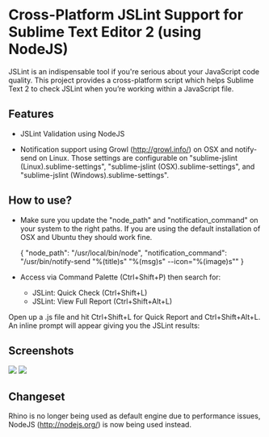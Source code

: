 Cross-Platform JSLint Support for Sublime Text Editor 2 (using NodeJS)
========================

JSLint is an indispensable tool if you're serious about your JavaScript code quality. This project provides a cross-platform script which helps Sublime Text 2 to check JSLint when you’re working within a JavaScript file.

Features
-------------

- JSLint Validation using NodeJS

- Notification support using Growl (http://growl.info/) on OSX and notify-send on Linux. Those settings are configurable on "sublime-jslint (Linux).sublime-settings", "sublime-jslint (OSX).sublime-settings", and "sublime-jslint (Windows).sublime-settings".

How to use?
-------------

- Make sure you update the "node_path" and "notification_command" on your system to the right paths. If you are using the default installation of OSX and Ubuntu they should work fine.

	{
		"node_path": "/usr/local/bin/node",
		"notification_command": "/usr/bin/notify-send \"%(title)s\" \"%(msg)s\" --icon=\"%(image)s\""
	}

- Access via Command Palette (Ctrl+Shift+P) then search for:

	- JSLint: Quick Check (Ctrl+Shift+L)
	- JSLint: View Full Report (Ctrl+Shift+Alt+L)

Open up a .js file and hit Ctrl+Shift+L for Quick Report and Ctrl+Shift+Alt+L. An inline prompt will appear giving you the JSLint results:

Screenshots
-------------

![](https://github.com/eduardolundgren/sublime-jslint/raw/master/images/screenshot.png)
![](https://github.com/eduardolundgren/sublime-jslint/raw/master/images/preview.png)

Changeset
-------------

Rhino is no longer being used as default engine due to performance issues, NodeJS (http://nodejs.org/) is now being used instead.